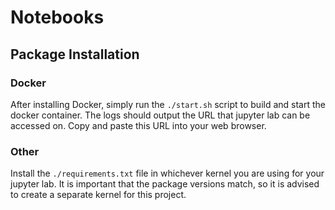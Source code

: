 # Notebooks

## Package Installation

### Docker

After installing Docker, simply run the `./start.sh` script to build and start the docker container. The logs should output the URL that jupyter lab can be accessed on. Copy and paste this URL into your web browser.

### Other

Install the `./requirements.txt` file in whichever kernel you are using for your jupyter lab. It is important that the package versions match, so it is advised to create a separate kernel for this project.